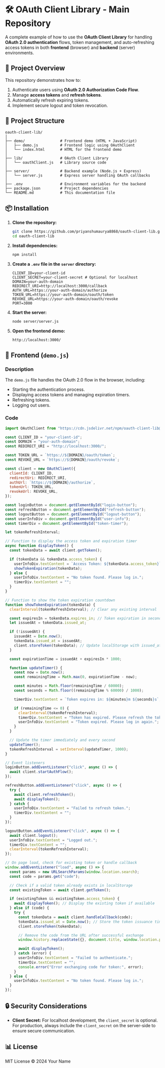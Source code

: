 # 🛠️ **OAuth Client Library - Main Repository**

A complete example of how to use the **OAuth Client Library** for handling **OAuth 2.0 authentication** flows, token management, and auto-refreshing access tokens in both **frontend** (browser) and **backend** (server) environments.

## 🚀 **Project Overview**

This repository demonstrates how to:

1. Authenticate users using **OAuth 2.0 Authorization Code Flow**.
2. Manage **access tokens** and **refresh tokens**.
3. Automatically refresh expiring tokens.
4. Implement secure logout and token revocation.

## 📁 **Project Structure**

```
oauth-client-lib/
│
├── demo/                # Frontend demo (HTML + JavaScript)
│   ├── demo.js          # Frontend logic using OAuthClient
│   └── index.html       # HTML for the frontend demo
│
├── lib/                 # OAuth Client Library
│   └── oauthClient.js   # Library source code
│
├── server/              # Backend example (Node.js + Express)
│   └── server.js        # Express server handling OAuth callbacks
│
├── .env                 # Environment variables for the backend
├── package.json         # Project dependencies
└── README.md            # This documentation file
```

## 📦 **Installation**

1. **Clone the repository:**

   ```bash
   git clone https://github.com/priyanshumaurya8868/oauth-client-lib.git
   cd oauth-client-lib
   ```

2. **Install dependencies:**

   ```bash
   npm install
   ```

3. **Create a `.env` file in the `server` directory:**

   ```env
   CLIENT_ID=your-client-id
   CLIENT_SECRET=your-client-secret # Optional for localhost
   DOMAIN=your-auth-domain
   REDIRECT_URI=http://localhost:3000/callback
   AUTH_URL=https://your-auth-domain/authorize
   TOKEN_URL=https://your-auth-domain/oauth/token
   REVOKE_URL=https://your-auth-domain/oauth/revoke
   PORT=3000
   ```

4. **Start the server:**

   ```bash
   node server/server.js
   ```

5. **Open the frontend demo:**

   ```bash
   http://localhost:3000/
   ```

## 📖 **Frontend (`demo.js`)**

### **Description**

The `demo.js` file handles the OAuth 2.0 flow in the browser, including:

- Starting the authentication process.
- Displaying access tokens and managing expiration timers.
- Refreshing tokens.
- Logging out users.

### **Code**

```javascript
import OAuthClient from "https://cdn.jsdelivr.net/npm/oauth-client-lib@1.0.2/oauthClient.js";

const CLIENT_ID = "your-client-id";
const DOMAIN = "your-auth-domain";
const REDIRECT_URI = "http://localhost:3000/";

const TOKEN_URL = `https://${DOMAIN}/oauth/token`;
const REVOKE_URL = `https://${DOMAIN}/oauth/revoke`;

const client = new OAuthClient({
  clientId: CLIENT_ID,
  redirectUri: REDIRECT_URI,
  authUrl: `https://${DOMAIN}/authorize`,
  tokenUrl: TOKEN_URL,
  revokeUrl: REVOKE_URL,
});

const loginButton = document.getElementById("login-button");
const refreshButton = document.getElementById("refresh-button");
const logoutButton = document.getElementById("logout-button");
const userInfoDiv = document.getElementById("user-info");
const timerDiv = document.getElementById("token-timer");

let tokenRefreshInterval;

// Function to display the access token and expiration timer
async function displayToken() {
  const tokenData = await client.getToken();

  if (tokenData && tokenData.access_token) {
    userInfoDiv.textContent = `Access Token: ${tokenData.access_token}`;
    showTokenExpiration(tokenData);
  } else {
    userInfoDiv.textContent = "No token found. Please log in.";
    timerDiv.textContent = "";
  }
}

// Function to show the token expiration countdown
function showTokenExpiration(tokenData) {
  clearInterval(tokenRefreshInterval); // Clear any existing interval

  const expiresIn = tokenData.expires_in; // Token expiration in seconds
  let issuedAt = tokenData.issued_at;

  if (!issuedAt) {
    issuedAt = Date.now();
    tokenData.issued_at = issuedAt;
    client.storeToken(tokenData); // Update localStorage with issued_at
  }

  const expirationTime = issuedAt + expiresIn * 1000;

  function updateTimer() {
    const now = Date.now();
    const remainingTime = Math.max(0, expirationTime - now);

    const minutes = Math.floor(remainingTime / 60000);
    const seconds = Math.floor((remainingTime % 60000) / 1000);

    timerDiv.textContent = `Token expires in: ${minutes}m ${seconds}s`;

    if (remainingTime <= 0) {
      clearInterval(tokenRefreshInterval);
      timerDiv.textContent = "Token has expired. Please refresh the token.";
      userInfoDiv.textContent = "Token expired. Please log in again.";
    }
  }

  // Update the timer immediately and every second
  updateTimer();
  tokenRefreshInterval = setInterval(updateTimer, 1000);
}

// Event listeners
loginButton.addEventListener("click", async () => {
  await client.startAuthFlow();
});

refreshButton.addEventListener("click", async () => {
  try {
    await client.refreshToken();
    await displayToken();
  } catch {
    userInfoDiv.textContent = "Failed to refresh token.";
    timerDiv.textContent = "";
  }
});

logoutButton.addEventListener("click", async () => {
  await client.logout();
  userInfoDiv.textContent = "Logged out.";
  timerDiv.textContent = "";
  clearInterval(tokenRefreshInterval);
});

// On page load, check for existing token or handle callback
window.addEventListener("load", async () => {
  const params = new URLSearchParams(window.location.search);
  const code = params.get("code");

  // Check if a valid token already exists in localStorage
  const existingToken = await client.getToken();

  if (existingToken && existingToken.access_token) {
    await displayToken(); // Display the existing token if available
  } else if (code) {
    try {
      const tokenData = await client.handleCallback(code);
      tokenData.issued_at = Date.now(); // Store the token issuance time
      client.storeToken(tokenData);

      // Remove the code from the URL after successful exchange
      window.history.replaceState({}, document.title, window.location.pathname);

      await displayToken();
    } catch (error) {
      userInfoDiv.textContent = "Failed to authenticate.";
      timerDiv.textContent = "";
      console.error("Error exchanging code for token:", error);
    }
  } else {
    userInfoDiv.textContent = "No token found. Please log in.";
  }
});
```

## 🔒 **Security Considerations**

- **Client Secret:** For localhost development, the `client_secret` is optional. For production, always include the `client_secret` on the server-side to ensure secure communication.


## 📊 **License**

MIT License © 2024 Your Name
